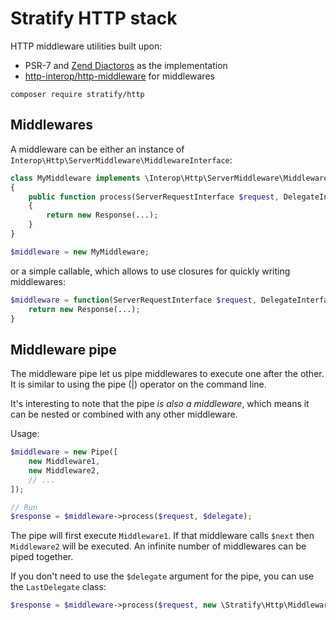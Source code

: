 # Stratify HTTP stack

HTTP middleware utilities built upon:

- PSR-7 and [Zend Diactoros](https://github.com/zendframework/zend-diactoros) as the implementation
- [http-interop/http-middleware](https://github.com/http-interop/http-middleware) for middlewares

```
composer require stratify/http
```

## Middlewares

A middleware can be either an instance of `Interop\Http\ServerMiddleware\MiddlewareInterface`:

```php
class MyMiddleware implements \Interop\Http\ServerMiddleware\MiddlewareInterface
{
    public function process(ServerRequestInterface $request, DelegateInterface $delegate) : ResponseInterface
    {
        return new Response(...);
    }
}

$middleware = new MyMiddleware;
```

or a simple callable, which allows to use closures for quickly writing middlewares:

```php
$middleware = function(ServerRequestInterface $request, DelegateInterface $delegate) : ResponseInterface {
    return new Response(...);
}
```

## Middleware pipe

The middleware pipe let us pipe middlewares to execute one after the other. It is similar to using the pipe (|) operator on the command line.

It's interesting to note that the pipe *is also a middleware*, which means it can be nested or combined with any other middleware.

Usage:

```php
$middleware = new Pipe([
    new Middleware1,
    new Middleware2,
    // ...
]);

// Run
$response = $middleware->process($request, $delegate);
```

The pipe will first execute `Middleware1`. If that middleware calls `$next` then `Middleware2` will be executed. An infinite number of middlewares can be piped together.

If you don't need to use the `$delegate` argument for the pipe, you can use the `LastDelegate` class:

```php
$response = $middleware->process($request, new \Stratify\Http\Middleware\LastDelegate);
```

